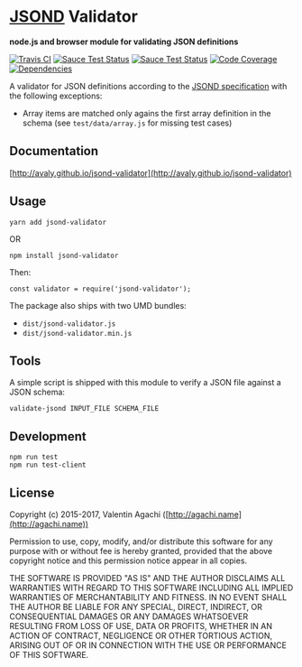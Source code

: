 # [JSOND](http://www.jsond.org/) Validator

**node.js and browser module for validating JSON definitions**

[![Travis CI](https://img.shields.io/travis/avaly/jsond-validator/master.svg)](https://travis-ci.org/avaly/jsond-validator)
[![Sauce Test Status](https://saucelabs.com/buildstatus/avaly-jsond-v)](https://saucelabs.com/u/avaly-jsond-v)
[![Sauce Test Status](https://saucelabs.com/browser-matrix/avaly-jsond-v.svg)](https://saucelabs.com/u/avaly-jsond-v)
[![Code Coverage](https://img.shields.io/codecov/c/github/avaly/jsond-validator.svg)](https://codecov.io/gh/avaly/jsond-validator)
[![Dependencies](https://img.shields.io/david/dev/avaly/jsond-validator.svg)](https://david-dm.org/avaly/jsond-validator)


A validator for JSON definitions according to the [JSOND specification](http://tools.ietf.org/html/draft-oskarsson-jsond-00) with the following exceptions:

* Array items are matched only agains the first array definition in the schema (see `test/data/array.js` for missing test cases)

## Documentation

[http://avaly.github.io/jsond-validator](http://avaly.github.io/jsond-validator)

## Usage

```cli
yarn add jsond-validator
```

OR

```cli
npm install jsond-validator
```

Then:

```
const validator = require('jsond-validator');
```

The package also ships with two UMD bundles:

- `dist/jsond-validator.js`
- `dist/jsond-validator.min.js`

## Tools

A simple script is shipped with this module to verify a JSON file against a
JSON schema:

```
validate-jsond INPUT_FILE SCHEMA_FILE
```

## Development

```
npm run test
npm run test-client
```

## License

Copyright (c) 2015-2017, Valentin Agachi ([http://agachi.name](http://agachi.name))

Permission to use, copy, modify, and/or distribute this software for any purpose with or without fee is hereby granted, provided that the above copyright notice and this permission notice appear in all copies.

THE SOFTWARE IS PROVIDED "AS IS" AND THE AUTHOR DISCLAIMS ALL WARRANTIES WITH REGARD TO THIS SOFTWARE INCLUDING ALL IMPLIED WARRANTIES OF MERCHANTABILITY AND FITNESS. IN NO EVENT SHALL THE AUTHOR BE LIABLE FOR ANY SPECIAL, DIRECT, INDIRECT, OR CONSEQUENTIAL DAMAGES OR ANY DAMAGES WHATSOEVER RESULTING FROM LOSS OF USE, DATA OR PROFITS, WHETHER IN AN ACTION OF CONTRACT, NEGLIGENCE OR OTHER TORTIOUS ACTION, ARISING OUT OF OR IN CONNECTION WITH THE USE OR PERFORMANCE OF THIS SOFTWARE.
